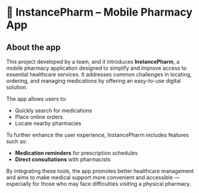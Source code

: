 # 📱 InstancePharm – Mobile Pharmacy App

## About the app
This project developed by a team, and it introduces **InstancePharm**, a mobile pharmacy application designed to simplify and improve access to essential healthcare services. It addresses common challenges in locating, ordering, and managing medications by offering an easy-to-use digital solution.

The app allows users to:
- Quickly search for medications
- Place online orders
- Locate nearby pharmacies

To further enhance the user experience, InstancePharm includes features such as:
- **Medication reminders** for prescription schedules
- **Direct consultations** with pharmacists

By integrating these tools, the app promotes better healthcare management and aims to make medical support more convenient and accessible — especially for those who may face difficulties visiting a physical pharmacy.
